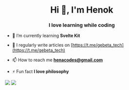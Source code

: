 <h1 align="center">Hi 👋, I'm Henok</h1>
<h3 align="center">I love learning while coding </h3>

- 🌱 I’m currently learning **Svelte Kit**

- 📝 I regularly write articles on [https://t.me/gebeta_tech](https://t.me/gebeta_tech)


- 📫 How to reach me **henacodes@gmail.com**

- ⚡ Fun fact **I love philosophy**




![](https://raw.githubusercontent.com/henacodes/github-stats/master/generated/overview.svg#gh-dark-mode-only)
![](https://raw.githubusercontent.com/henacodes/github-stats/master/generated/overview.svg#gh-light-mode-only)
